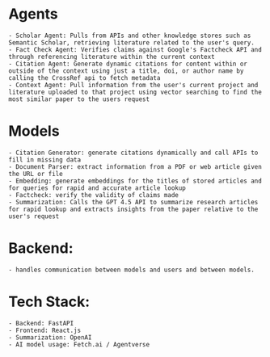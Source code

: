 # Agents
    - Scholar Agent: Pulls from APIs and other knowledge stores such as Semantic Scholar, retrieving literature related to the user's query.
    - Fact Check Agent: Verifies claims against Google's Factcheck API and through referencing literature within the current context
    - Citation Agent: Generate dynamic citations for content within or outside of the context using just a title, doi, or author name by calling the CrossRef api to fetch metadata
    - Context Agent: Pull information from the user's current project and literature uploaded to that project using vector searching to find the most similar paper to the users request

# Models
    - Citation Generator: generate citations dynamically and call APIs to fill in missing data
    - Document Parser: extract information from a PDF or web article given the URL or file
    - Embedding: generate embeddings for the titles of stored articles and for queries for rapid and accurate article lookup
    - Factcheck: verify the validity of claims made
    - Summarization: Calls the GPT 4.5 API to summarize research articles for rapid lookup and extracts insights from the paper relative to the user's request

# Backend:
    - handles communication between models and users and between models.


# Tech Stack:
    - Backend: FastAPI
    - Frontend: React.js
    - Summarization: OpenAI
    - AI model usage: Fetch.ai / Agentverse